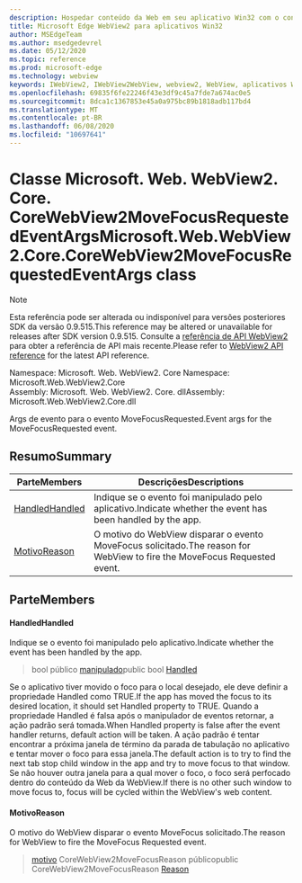 ```yaml
---
description: Hospedar conteúdo da Web em seu aplicativo Win32 com o controle WebView2 do Microsoft Edge
title: Microsoft Edge WebView2 para aplicativos Win32
author: MSEdgeTeam
ms.author: msedgedevrel
ms.date: 05/12/2020
ms.topic: reference
ms.prod: microsoft-edge
ms.technology: webview
keywords: IWebView2, IWebView2WebView, webview2, WebView, aplicativos Win32, Win32, Edge, ICoreWebView2, ICoreWebView2Controller, controle do navegador, HTML Edge
ms.openlocfilehash: 69835f6fe22246f43e3df9c45a7fde7a674ac0e5
ms.sourcegitcommit: 8dca1c1367853e45a0a975bc89b1818adb117bd4
ms.translationtype: MT
ms.contentlocale: pt-BR
ms.lasthandoff: 06/08/2020
ms.locfileid: "10697641"
---
```

# <span data-ttu-id="9bf31-104">Classe Microsoft. Web. WebView2. Core. CoreWebView2MoveFocusRequestedEventArgs</span><span class="sxs-lookup"><span data-stu-id="9bf31-104">Microsoft.Web.WebView2.Core.CoreWebView2MoveFocusRequestedEventArgs class</span></span> 

> [!NOTE]
> <span data-ttu-id="9bf31-105">Esta referência pode ser alterada ou indisponível para versões posteriores SDK da versão 0.9.515.</span><span class="sxs-lookup"><span data-stu-id="9bf31-105">This reference may be altered or unavailable for releases after SDK version 0.9.515.</span></span> <span data-ttu-id="9bf31-106">Consulte a [referência de API WebView2](../../../webview2-api-reference.md) para obter a referência de API mais recente.</span><span class="sxs-lookup"><span data-stu-id="9bf31-106">Please refer to [WebView2 API reference](../../../webview2-api-reference.md) for the latest API reference.</span></span>

<span data-ttu-id="9bf31-107">Namespace: Microsoft. Web. WebView2. Core </span><span class="sxs-lookup"><span data-stu-id="9bf31-107">Namespace: Microsoft.Web.WebView2.Core</span></span>\
<span data-ttu-id="9bf31-108">Assembly: Microsoft. Web. WebView2. Core. dll</span><span class="sxs-lookup"><span data-stu-id="9bf31-108">Assembly: Microsoft.Web.WebView2.Core.dll</span></span>

<span data-ttu-id="9bf31-109">Args de evento para o evento MoveFocusRequested.</span><span class="sxs-lookup"><span data-stu-id="9bf31-109">Event args for the MoveFocusRequested event.</span></span>

## <span data-ttu-id="9bf31-110">Resumo</span><span class="sxs-lookup"><span data-stu-id="9bf31-110">Summary</span></span>

 <span data-ttu-id="9bf31-111">Parte</span><span class="sxs-lookup"><span data-stu-id="9bf31-111">Members</span></span>                        | <span data-ttu-id="9bf31-112">Descrições</span><span class="sxs-lookup"><span data-stu-id="9bf31-112">Descriptions</span></span>
--------------------------------|---------------------------------------------
[<span data-ttu-id="9bf31-113">Handled</span><span class="sxs-lookup"><span data-stu-id="9bf31-113">Handled</span></span>](#handled) | <span data-ttu-id="9bf31-114">Indique se o evento foi manipulado pelo aplicativo.</span><span class="sxs-lookup"><span data-stu-id="9bf31-114">Indicate whether the event has been handled by the app.</span></span>
[<span data-ttu-id="9bf31-115">Motivo</span><span class="sxs-lookup"><span data-stu-id="9bf31-115">Reason</span></span>](#reason) | <span data-ttu-id="9bf31-116">O motivo do WebView disparar o evento MoveFocus solicitado.</span><span class="sxs-lookup"><span data-stu-id="9bf31-116">The reason for WebView to fire the MoveFocus Requested event.</span></span>

## <span data-ttu-id="9bf31-117">Parte</span><span class="sxs-lookup"><span data-stu-id="9bf31-117">Members</span></span>

#### <span data-ttu-id="9bf31-118">Handled</span><span class="sxs-lookup"><span data-stu-id="9bf31-118">Handled</span></span> 

<span data-ttu-id="9bf31-119">Indique se o evento foi manipulado pelo aplicativo.</span><span class="sxs-lookup"><span data-stu-id="9bf31-119">Indicate whether the event has been handled by the app.</span></span>

> <span data-ttu-id="9bf31-120">bool público [manipulado](#handled)</span><span class="sxs-lookup"><span data-stu-id="9bf31-120">public bool [Handled](#handled)</span></span>

<span data-ttu-id="9bf31-121">Se o aplicativo tiver movido o foco para o local desejado, ele deve definir a propriedade Handled como TRUE.</span><span class="sxs-lookup"><span data-stu-id="9bf31-121">If the app has moved the focus to its desired location, it should set Handled property to TRUE.</span></span> <span data-ttu-id="9bf31-122">Quando a propriedade Handled é falsa após o manipulador de eventos retornar, a ação padrão será tomada.</span><span class="sxs-lookup"><span data-stu-id="9bf31-122">When Handled property is false after the event handler returns, default action will be taken.</span></span> <span data-ttu-id="9bf31-123">A ação padrão é tentar encontrar a próxima janela de término da parada de tabulação no aplicativo e tentar mover o foco para essa janela.</span><span class="sxs-lookup"><span data-stu-id="9bf31-123">The default action is to try to find the next tab stop child window in the app and try to move focus to that window.</span></span> <span data-ttu-id="9bf31-124">Se não houver outra janela para a qual mover o foco, o foco será perfocado dentro do conteúdo da Web da WebView.</span><span class="sxs-lookup"><span data-stu-id="9bf31-124">If there is no other such window to move focus to, focus will be cycled within the WebView's web content.</span></span>

#### <span data-ttu-id="9bf31-125">Motivo</span><span class="sxs-lookup"><span data-stu-id="9bf31-125">Reason</span></span> 

<span data-ttu-id="9bf31-126">O motivo do WebView disparar o evento MoveFocus solicitado.</span><span class="sxs-lookup"><span data-stu-id="9bf31-126">The reason for WebView to fire the MoveFocus Requested event.</span></span>

> <span data-ttu-id="9bf31-127">[motivo](#reason) CoreWebView2MoveFocusReason público</span><span class="sxs-lookup"><span data-stu-id="9bf31-127">public CoreWebView2MoveFocusReason [Reason](#reason)</span></span>

